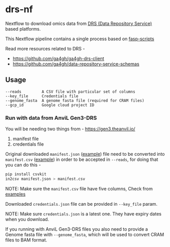# drs-nf

Nextflow to download omics data from [DRS (Data Repository Service)](https://ga4gh.github.io/data-repository-service-schemas/preview/release/drs-1.0.0/docs/) based platforms.

This Nextflow pipeline contains a single process based on [fasp-scripts](https://github.com/lifebit-ai/fasp-scripts/releases/tag/gen3-drs-gtex-download)

Read more resources related to DRS - 

* https://github.com/ga4gh/ga4gh-drs-client
* https://github.com/ga4gh/data-repository-service-schemas

## Usage

```
--reads         A CSV file with particular set of columns
--key_file      Credentials file
--genome_fasta  A genome fasta file (required for CRAM files)
--gcp_id        Google cloud project ID
```

### Run with data from AnviL Gen3-DRS

You will be needing two things from - https://gen3.theanvil.io/

1. manifest file
2. credentials file

Original downloaded `manifest.json` ([example](./examples/gen3/manifest.json)) file need to be converted into `manifest.csv` ([example](./examples/gen3/manifest.csv)) in order to be accepted in `--reads`, for doing that you can do this - 

```bash
pip install csvkit
in2csv manifest.json > manifest.csv
```

NOTE: Make sure the `manifest.csv` file have five columns, Check from [examples](./examples/gen3)

Downloaded `credentials.json` file can be provided in `--key_file` param.

NOTE: Make sure `credentials.json` is a latest one. They have expiry dates when you download.

If you running with AnviL Gen3-DRS files you also need to provide a Genome fasta file with `--genome_fasta`, which will be used to convert CRAM files to BAM format.

